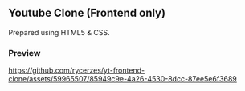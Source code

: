 ## Youtube Clone (Frontend only)

Prepared using HTML5 & CSS.

### Preview 

https://github.com/rycerzes/yt-frontend-clone/assets/59965507/85949c9e-4a26-4530-8dcc-87ee5e6f3689

